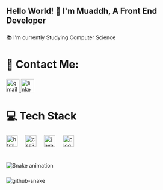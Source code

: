 <h2 align="left">Hello World! 👋 I'm Muaddh, A Front End Developer</h2>

###

<p align="left">📚 I'm currently Studying Computer Science</p>

###

<h1 align="left">📲 Contact Me:</h1>

###

<div align="left">
  <a href="https://mail.google.com/mail/muaddhalsway.com" target="_blank">
    <img src="https://img.shields.io/static/v1?message=Gmail&logo=gmail&label=&color=D14836&logoColor=white&labelColor=&style=for-the-badge" height="35" alt="gmail logo"  />
  </a>
  <a href="https://www.linkedin.com/in/muaddh-alsway/" target="_blank">
    <img src="https://img.shields.io/static/v1?message=LinkedIn&logo=linkedin&label=&color=0077B5&logoColor=white&labelColor=&style=for-the-badge" height="35" alt="linkedin logo"  />
  </a>
</div>

###

<h1 align="left">💻 Tech Stack</h1>

###

<div align="left">
  <img src="https://cdn.jsdelivr.net/gh/devicons/devicon/icons/html5/html5-original.svg" height="30" alt="html5 logo"  />
  <img width="12" />
  <img src="https://cdn.jsdelivr.net/gh/devicons/devicon/icons/css3/css3-original.svg" height="30" alt="css3 logo"  />
  <img width="12" />
  <img src="https://cdn.jsdelivr.net/gh/devicons/devicon/icons/javascript/javascript-original.svg" height="30" alt="javascript logo"  />
  <img width="12" />
  <img src="https://cdn.jsdelivr.net/gh/devicons/devicon/icons/c/c-original.svg" height="30" alt="c logo"  />
</div>

###

<br clear="both">

<img src="https://raw.githubusercontent.com/MuaddhAlsway /MuaddhAlsway /output/snake.svg" alt="Snake animation" />

###

<picture>
  <source media="(prefers-color-scheme: dark)" srcset="https://raw.githubusercontent.com/MuaddhAlsway /MuaddhAlsway /output/github-snake-dark.svg" />
  <source media="(prefers-color-scheme: light)" srcset="https://raw.githubusercontent.com/MuaddhAlsway /MuaddhAlsway /output/github-snake.svg" />
  <img alt="github-snake" src="https://raw.githubusercontent.com/MuaddhAlsway /MuaddhAlsway /output/github-snake.svg" />
</picture>
